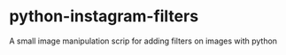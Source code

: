 # python-instagram-filters
A small image manipulation scrip for adding filters on images with python
